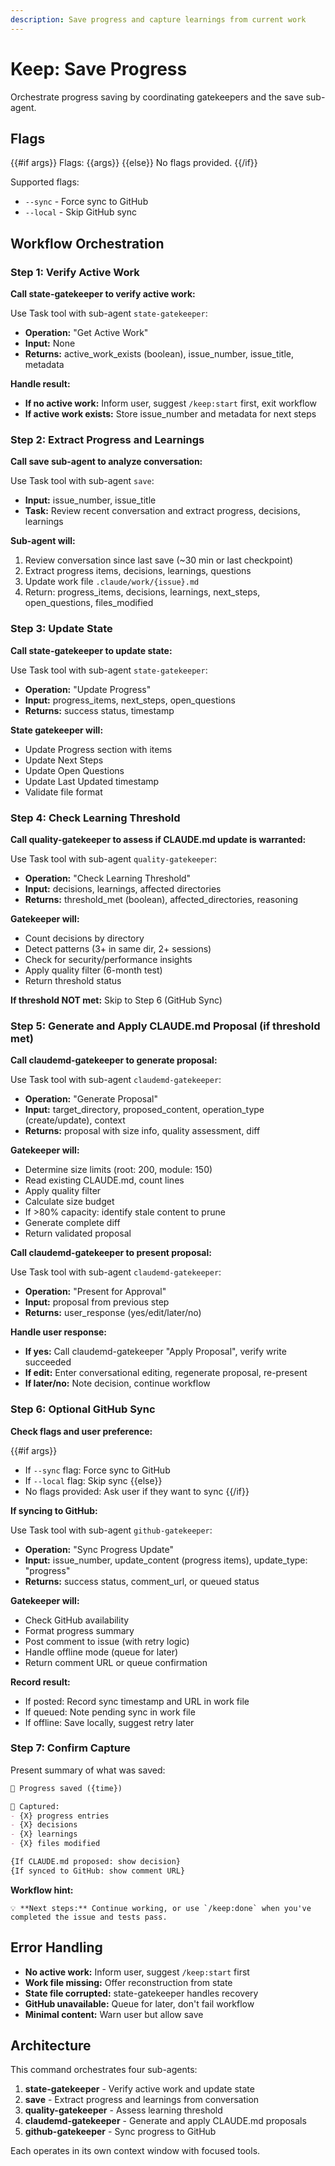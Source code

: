 ```yaml
---
description: Save progress and capture learnings from current work
---
```


# Keep: Save Progress

Orchestrate progress saving by coordinating gatekeepers and the save sub-agent.

## Flags

{{#if args}}
Flags: {{args}}
{{else}}
No flags provided.
{{/if}}

Supported flags:
- `--sync` - Force sync to GitHub
- `--local` - Skip GitHub sync

## Workflow Orchestration

### Step 1: Verify Active Work

**Call state-gatekeeper to verify active work:**

Use Task tool with sub-agent `state-gatekeeper`:
- **Operation:** "Get Active Work"
- **Input:** None
- **Returns:** active_work_exists (boolean), issue_number, issue_title, metadata

**Handle result:**

- **If no active work:** Inform user, suggest `/keep:start` first, exit workflow
- **If active work exists:** Store issue_number and metadata for next steps

### Step 2: Extract Progress and Learnings

**Call save sub-agent to analyze conversation:**

Use Task tool with sub-agent `save`:
- **Input:** issue_number, issue_title
- **Task:** Review recent conversation and extract progress, decisions, learnings

**Sub-agent will:**
1. Review conversation since last save (~30 min or last checkpoint)
2. Extract progress items, decisions, learnings, questions
3. Update work file `.claude/work/{issue}.md`
4. Return: progress_items, decisions, learnings, next_steps, open_questions, files_modified

### Step 3: Update State

**Call state-gatekeeper to update state:**

Use Task tool with sub-agent `state-gatekeeper`:
- **Operation:** "Update Progress"
- **Input:** progress_items, next_steps, open_questions
- **Returns:** success status, timestamp

**State gatekeeper will:**
- Update Progress section with items
- Update Next Steps
- Update Open Questions
- Update Last Updated timestamp
- Validate file format

### Step 4: Check Learning Threshold

**Call quality-gatekeeper to assess if CLAUDE.md update is warranted:**

Use Task tool with sub-agent `quality-gatekeeper`:
- **Operation:** "Check Learning Threshold"
- **Input:** decisions, learnings, affected directories
- **Returns:** threshold_met (boolean), affected_directories, reasoning

**Gatekeeper will:**
- Count decisions by directory
- Detect patterns (3+ in same dir, 2+ sessions)
- Check for security/performance insights
- Apply quality filter (6-month test)
- Return threshold status

**If threshold NOT met:** Skip to Step 6 (GitHub Sync)

### Step 5: Generate and Apply CLAUDE.md Proposal (if threshold met)

**Call claudemd-gatekeeper to generate proposal:**

Use Task tool with sub-agent `claudemd-gatekeeper`:
- **Operation:** "Generate Proposal"
- **Input:** target_directory, proposed_content, operation_type (create/update), context
- **Returns:** proposal with size info, quality assessment, diff

**Gatekeeper will:**
- Determine size limits (root: 200, module: 150)
- Read existing CLAUDE.md, count lines
- Apply quality filter
- Calculate size budget
- If >80% capacity: identify stale content to prune
- Generate complete diff
- Return validated proposal

**Call claudemd-gatekeeper to present proposal:**

Use Task tool with sub-agent `claudemd-gatekeeper`:
- **Operation:** "Present for Approval"
- **Input:** proposal from previous step
- **Returns:** user_response (yes/edit/later/no)

**Handle user response:**

- **If yes:** Call claudemd-gatekeeper "Apply Proposal", verify write succeeded
- **If edit:** Enter conversational editing, regenerate proposal, re-present
- **If later/no:** Note decision, continue workflow

### Step 6: Optional GitHub Sync

**Check flags and user preference:**

{{#if args}}
- If `--sync` flag: Force sync to GitHub
- If `--local` flag: Skip sync
{{else}}
- No flags provided: Ask user if they want to sync
{{/if}}

**If syncing to GitHub:**

Use Task tool with sub-agent `github-gatekeeper`:
- **Operation:** "Sync Progress Update"
- **Input:** issue_number, update_content (progress items), update_type: "progress"
- **Returns:** success status, comment_url, or queued status

**Gatekeeper will:**
- Check GitHub availability
- Format progress summary
- Post comment to issue (with retry logic)
- Handle offline mode (queue for later)
- Return comment URL or queue confirmation

**Record result:**
- If posted: Record sync timestamp and URL in work file
- If queued: Note pending sync in work file
- If offline: Save locally, suggest retry later

### Step 7: Confirm Capture

Present summary of what was saved:
```markdown
💾 Progress saved ({time})

📝 Captured:
- {X} progress entries
- {X} decisions
- {X} learnings
- {X} files modified

{If CLAUDE.md proposed: show decision}
{If synced to GitHub: show comment URL}
```

**Workflow hint:**
```
💡 **Next steps:** Continue working, or use `/keep:done` when you've completed the issue and tests pass.
```

## Error Handling

- **No active work:** Inform user, suggest `/keep:start` first
- **Work file missing:** Offer reconstruction from state
- **State file corrupted:** state-gatekeeper handles recovery
- **GitHub unavailable:** Queue for later, don't fail workflow
- **Minimal content:** Warn user but allow save

## Architecture

This command orchestrates four sub-agents:
1. **state-gatekeeper** - Verify active work and update state
2. **save** - Extract progress and learnings from conversation
3. **quality-gatekeeper** - Assess learning threshold
4. **claudemd-gatekeeper** - Generate and apply CLAUDE.md proposals
5. **github-gatekeeper** - Sync progress to GitHub

Each operates in its own context window with focused tools.
